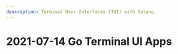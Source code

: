 ```yaml
---
description: Terminal User Interfaces (TUI) with Golang.
---
```


# 2021-07-14 Go Terminal UI Apps

